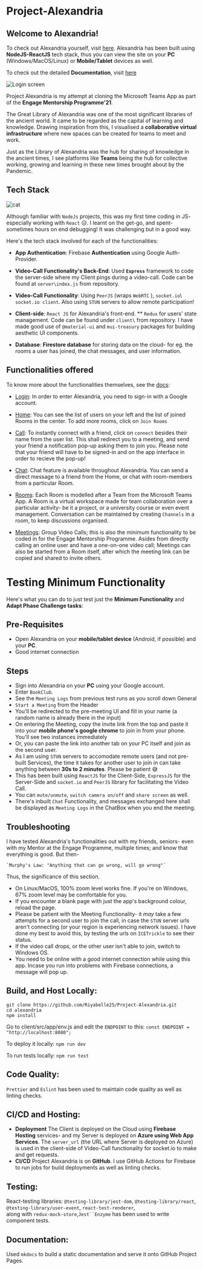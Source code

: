 # Project-Alexandria

## Welcome to Alexandria!

To check out Alexandria yourself, visit [here](https://alexandria-4da0a.web.app/).
Alexandria has been built using **NodeJS-ReactJS** tech stack, thus you can view the site on your **PC** (Windows/MacOS/Linux) or **Mobile/Tablet** devices as well.

To check out the detailed **Documentation**, visit [here](https://riyabelle25.github.io/Project-Alexandria/)

![Login screen](docs/img/login.png)

<!-- ![The Great Library of Alexandria](img/alexandria.svg) -->

Project Alexandria is my attempt at cloning the Microsoft Teams App as part of the **Engage Mentorship Programme'21**.

The Great Library of Alexandria was one of the most significant libraries of the ancient world. It came to be regarded as the capital of learning and knowledge. Drawing inspiration from this, I visualised a **collaborative virtual infrastructure** where new spaces can be created for teams to meet and work.

Just as the Library of Alexandria was the hub for sharing of knowledge in the ancient times, I see platforms like **Teams** being the hub for collective working, growing and learning in these new times brought about by the Pandemic.

## Tech Stack

![cat](docs/img/adorable_kitten.gif)

Although familiar with `NodeJs` projects, this was my first time coding in JS- especially working with `React` 😥.
I learnt on the get-go, and spent- sometimes hours on end debugging! It was challenging but in a good way.

Here's the tech stack involved for each of the functionalities:

- **App Authentication**: Firebase **Authentication** using Google Auth-Provider.

- **Video-Call Functionality's Back-End**: Used **`Express`** framework to code the server-side where my Client pings during a video-call. Code can be found at `server\index.js` from repository.

- **Video-Call Functionality**: Using `PeerJS` (wraps `WebRTC` ), `socket.io`\ `socket.io client`. Also using `STUN` servers to allow remote participation!

- **Client-side**: `React JS` for Alexandria's front-end. \*\* `Redux` for users' state management. Code can be found under `client\` from repository. I have made good use of `@material-ui` and `mui-treasury` packages for building aesthetic UI components.

- **Database**: **Firestore database** for storing data on the cloud- for eg. the rooms a user has joined, the chat messages, and user information.

## Functionalities offered

To know more about the functionalities themselves, see the [docs](https://www.github.riyabelle25/Project-Alexandria):

- [Login](docs/login.md): In order to enter Alexandria, you need to sign-in with a Google account.

- [Home](home.md): You can see the list of users on your left and the list of joined Rooms in the center. To add more rooms, click on `Join Rooms`

- [Call](docs/call.md): To instantly connect with a friend, click on `connect` besides their name from the user list. This shall redirect you to a meeting, and send your friend a notification pop-up asking them to join you. Please note that your friend will have to be signed-in and on the app interface in order to recieve the pop-up!

- [Chat](docs/dm.md): Chat feature is available throughout Alexandria. You can send a direct message to a friend from the Home, or chat with room-members from a particular Room.

- [Rooms](docs/rooms.md): Each Room is modelled after a Team from the Microsoft Teams App. A Room is a virtual workspace made for team collaboration over a particular activity- be it a project, or a university course or even event management. Conversation can be maintained by creating `Channels` in a room, to keep discussions organised.

- [Meetings](docs/meetings.md): Group Video Calls; this is also the minimum functionality to be coded in for the Engage Mentorship Programme. Asides from directly calling an online user and have a one-on-one video call; Meetings can also be started from a Room itself, after which the meeting link can be copied and shared to invite others.

# Testing Minimum Functionality

Here's what you can do to just test just the **Minimum Functionality** and **Adapt Phase Challenge tasks**:

## Pre-Requisites

- Open Alexandria on your **mobile/tablet device** (Android, if possible) and your **PC**.
- Good internet connection

## Steps

- Sign into Alexandria on your **PC** using your Google account.
- Enter `BookClub`.
- See the `Meeting Logs` from previous test runs as you scroll down General
- `Start a Meeting` from the Header
- You'll be redirected to the pre-meeting UI and fill in your name (a random name is already there in the input)
- On entering the Meeting, copy the invite link from the top and paste it into your **mobile phone's google chrome** to join in from your phone. You'll see two instances immediately
- Or, you can paste the link into another tab on your PC itself and join as the second user.
- As I am using `STUN` servers to accomodate remote users (and not pre-built Services), the time it takes for another user to join in can take anything between **30s to 2 minutes**. Please be patient 😅
- This has been built using `ReactJS` for the Client-Side, `ExpressJS` for the Server-Side and `socket.io` and `PeerJS` library for facilitating the Video Call.
- You can `mute/unmute`, `switch camera on/off` and `share screen` as well.
- There's inbuilt `Chat` Functionality, and messages exchanged here shall be displayed as `Meeting Logs` in the ChatBox when you end the meeting.

## Troubleshooting

I have tested Alexandria's functionalities out with my friends, seniors- even with my Mentor at the Engage Programme, multiple times; and know that everything is good. But then-

    `Murphy's Law: "Anything that can go wrong, will go wrong"`

Thus, the significance of this section.

- On Linux/MacOS, 100% zoom level works fine. If you're on Windows, 67% zoom level may be comfortable for you.
- If you encounter a blank page with just the app's background colour, reload the page.
- Please be patient with the Meeting Functionality- it _may_ take a few attempts for a second user to join the call, in case the `STUN` server urls aren't connecting (or your region is experiencing network issues). I have done my best to avoid this, by testing the urls on `ICETrickle` to see their status.
- If the video call drops, or the other user isn't able to join, switch to Windows OS.
- You need to be online with a good internet connection while using this app. Incase you run into problems with Firebase connections, a message will pop up.

## Build, and Host Locally:

    git clone https://github.com/Riyabelle25/Project-Alexandria.git
    cd alexandria
    npm install

Go to client/src/app/env.js and edit the `ENDPOINT` to this:
`const ENDPOINT = "http://localhost:8080";`

To deploy it locally:
`npm run dev`

To run tests locally:
`npm run test`

## Code Quality:

`Prettier` and `Eslint` has been used to maintain code quality as well as linting checks.

## CI/CD and Hosting:

- **Deployment** The Client is deployed on the Cloud using **Firebase Hosting** services- and my Server is deployed on **Azure using Web App Services**.
  The `server_url` (the URL where Server is deployed on Azure) is used in the client-side of Video-Call functionality for socket.io to make and get requests.
- **CI/CD** Project Alexandria is on **GitHub**. I use GitHub Actions for Firebase to run jobs for build deployments as well as linting checks.

## Testing:

React-testing libraries:
`@testing-library/jest-dom`,
`@testing-library/react`,
`@testing-library/user-event`,
`react-test-renderer`,  
along with `redux-mock-store`,` Jest``Enzyme ` has been used to write component tests.

## Documentation:

Used `mkdocs` to build a static documentation and serve it onto GitHub Project Pages.
